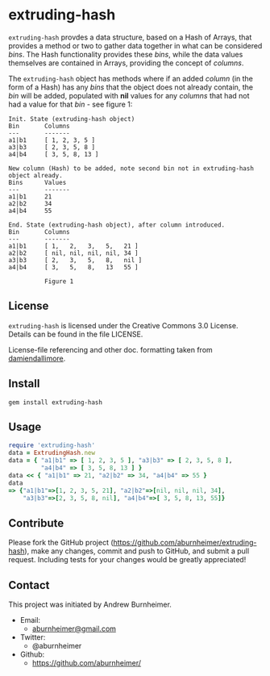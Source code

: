 extruding-hash
==============

`extruding-hash` provdes a data structure, based on a Hash of Arrays,
that provides a method or two to gather data together in what can be
considered _bins_.  The Hash functionality provides these _bins_, while
the data values themselves are contained in Arrays, providing the
concept of _columns_.

The `extruding-hash` object has methods where if an added _column_ (in
the form of a Hash) has any _bins_ that the object does not already
contain, the _bin_ will be added, populated with **nil** values for any
_columns_ that had not had a value for that _bin_ - see figure 1:

    Init. State (extruding-hash object)
    Bin       Columns
    ---       -------
    a1|b1     [ 1, 2, 3, 5 ]
    a3|b3     [ 2, 3, 5, 8 ]
    a4|b4     [ 3, 5, 8, 13 ]

    New column (Hash) to be added, note second bin not in extruding-hash object already.
    Bins      Values
    ---       -------
    a1|b1     21
    a2|b2     34
    a4|b4     55

    End. State (extruding-hash object), after column introduced.
    Bin       Columns
    ---       -------
    a1|b1     [ 1,   2,   3,   5,   21 ]
    a2|b2     [ nil, nil, nil, nil, 34 ]
    a3|b3     [ 2,   3,   5,   8,   nil ]
    a4|b4     [ 3,   5,   8,   13   55 ]

              Figure 1

License
-------

`extruding-hash` is licensed under the Creative Commons 3.0 License.
Details can be found in the file LICENSE.

License-file referencing and other doc. formatting taken from
[damiendallimore](https://github.com/damiendallimore "damiendallimore on GitHub").

Install
-------

    gem install extruding-hash

Usage
-----
```ruby
require 'extruding-hash'
data = ExtrudingHash.new
data = { "a1|b1" => [ 1, 2, 3, 5 ], "a3|b3" => [ 2, 3, 5, 8 ],
         "a4|b4" => [ 3, 5, 8, 13 ] }
data << { "a1|b1" => 21, "a2|b2" => 34, "a4|b4" => 55 }
data
=> {"a1|b1"=>[1, 2, 3, 5, 21], "a2|b2"=>[nil, nil, nil, 34],
    "a3|b3"=>[2, 3, 5, 8, nil], "a4|b4"=>[ 3, 5, 8, 13, 55]}
```

Contribute
----------

Please fork the GitHub project (https://github.com/aburnheimer/extruding-hash),
make any changes, commit and push to GitHub, and submit a pull request.
Including tests for your changes would be greatly appreciated!

Contact
-------

This project was initiated by Andrew Burnheimer.

* Email:
  * aburnheimer@gmail.com
* Twitter:
  * @aburnheimer
* Github:
  * https://github.com/aburnheimer/
